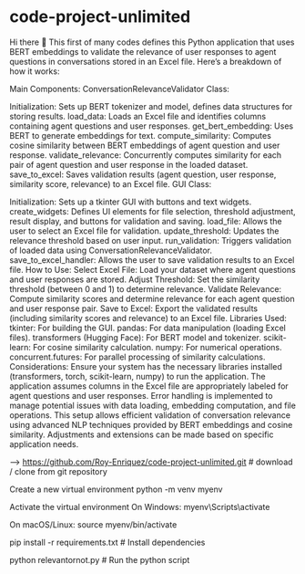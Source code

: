 # code-project-unlimited

Hi there 👋
This first of many codes defines this Python application that uses BERT embeddings to validate the relevance of user responses to agent questions in conversations stored in an Excel file. Here’s a breakdown of how it works:

Main Components: ConversationRelevanceValidator Class:

Initialization: Sets up BERT tokenizer and model, defines data structures for storing results. load_data: Loads an Excel file and identifies columns containing agent questions and user responses. get_bert_embedding: Uses BERT to generate embeddings for text. compute_similarity: Computes cosine similarity between BERT embeddings of agent question and user response. validate_relevance: Concurrently computes similarity for each pair of agent question and user response in the loaded dataset. save_to_excel: Saves validation results (agent question, user response, similarity score, relevance) to an Excel file. GUI Class:

Initialization: Sets up a tkinter GUI with buttons and text widgets. create_widgets: Defines UI elements for file selection, threshold adjustment, result display, and buttons for validation and saving. load_file: Allows the user to select an Excel file for validation. update_threshold: Updates the relevance threshold based on user input. run_validation: Triggers validation of loaded data using ConversationRelevanceValidator. save_to_excel_handler: Allows the user to save validation results to an Excel file. How to Use: Select Excel File: Load your dataset where agent questions and user responses are stored. Adjust Threshold: Set the similarity threshold (between 0 and 1) to determine relevance. Validate Relevance: Compute similarity scores and determine relevance for each agent question and user response pair. Save to Excel: Export the validated results (including similarity scores and relevance) to an Excel file. Libraries Used: tkinter: For building the GUI. pandas: For data manipulation (loading Excel files). transformers (Hugging Face): For BERT model and tokenizer. scikit-learn: For cosine similarity calculation. numpy: For numerical operations. concurrent.futures: For parallel processing of similarity calculations. Considerations: Ensure your system has the necessary libraries installed (transformers, torch, scikit-learn, numpy) to run the application. The application assumes columns in the Excel file are appropriately labeled for agent questions and user responses. Error handling is implemented to manage potential issues with data loading, embedding computation, and file operations. This setup allows efficient validation of conversation relevance using advanced NLP techniques provided by BERT embeddings and cosine similarity. Adjustments and extensions can be made based on specific application needs.

--> https://github.com/Roy-Enriquez/code-project-unlimited.git # download / clone from git repository

Create a new virtual environment
python -m venv myenv

Activate the virtual environment
On Windows:
myenv\Scripts\activate

On macOS/Linux:
source myenv/bin/activate

pip install -r requirements.txt # Install dependencies

python relevantornot.py # Run the python script
